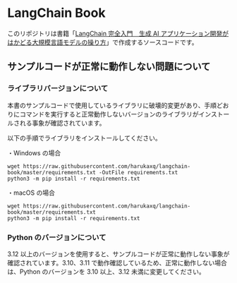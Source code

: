 # LangChain Book

このリポジトリは書籍「[LangChain 完全入門　生成 AI アプリケーション開発がはかどる大規模言語モデルの操り方](https://book.impress.co.jp/books/1123101047)」で作成するソースコードです。

## サンプルコードが正常に動作しない問題について

### ライブラリバージョンについて

本書のサンプルコードで使用しているライブラリに破壊的変更があり、手順どおりにコマンドを実行すると正常動作しないバージョンのライブラリがインストールされる事象が確認されています。

以下の手順でライブラリをインストールしてください。

・Windows の場合

```
wget https://raw.githubusercontent.com/harukaxq/langchain-book/master/requirements.txt -OutFile requirements.txt
python3 -m pip install -r requirements.txt
```

・macOS の場合

```
wget https://raw.githubusercontent.com/harukaxq/langchain-book/master/requirements.txt
python3 -m pip install -r requirements.txt
```

### Python のバージョンについて

3.12 以上のバージョンを使用すると、サンプルコードが正常に動作しない事象が確認されています。3.10、3.11 で動作確認しているため、正常に動作しない場合は、Python のバージョンを 3.10 以上、3.12 未満に変更してください。
